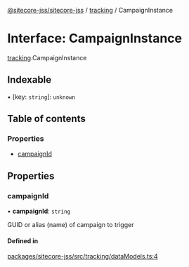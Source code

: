[@sitecore-jss/sitecore-jss](../README.md) / [tracking](../modules/tracking.md) / CampaignInstance

# Interface: CampaignInstance

[tracking](../modules/tracking.md).CampaignInstance

## Indexable

▪ [key: `string`]: `unknown`

## Table of contents

### Properties

- [campaignId](tracking.CampaignInstance.md#campaignid)

## Properties

### campaignId

• **campaignId**: `string`

GUID or alias (name) of campaign to trigger

#### Defined in

[packages/sitecore-jss/src/tracking/dataModels.ts:4](https://github.com/Sitecore/jss/blob/01d0852f1/packages/sitecore-jss/src/tracking/dataModels.ts#L4)
